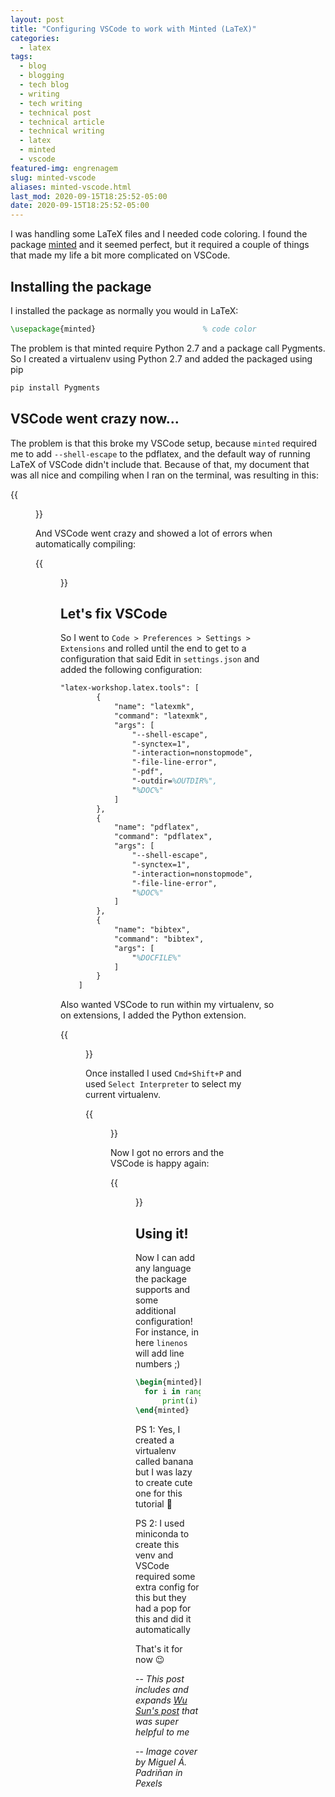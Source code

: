 ```yaml
---
layout: post
title: "Configuring VSCode to work with Minted (LaTeX)"
categories:
  - latex
tags:
  - blog
  - blogging
  - tech blog
  - writing
  - tech writing
  - technical post
  - technical article
  - technical writing
  - latex
  - minted
  - vscode
featured-img: engrenagem
slug: minted-vscode
aliases: minted-vscode.html
last_mod: 2020-09-15T18:25:52-05:00
date: 2020-09-15T18:25:52-05:00
---
```


I was handling some LaTeX files and I needed code coloring. I found the package [minted](https://www.ctan.org/pkg/minted) and it seemed perfect, but it required a couple of things that made my life a bit more complicated on VSCode.
<!--more-->


## Installing the package

I installed the package as normally you would in LaTeX:

```latex
\usepackage{minted}                        % code color
```

The problem is that minted require Python 2.7 and a package call Pygments. So I created a virtualenv using Python 2.7 and added the packaged using pip

```latex
pip install Pygments
```

## VSCode went crazy now...

The problem is that this broke my VSCode setup, because `minted` required me to add `--shell-escape` to the pdflatex, and the default way of running LaTeX of VSCode didn't include that. Because of that, my document that was all nice and compiling when I ran on the terminal, was resulting in this:

{{<figure src="/assets/img/posts/minted2.png#center">}}

And VSCode went crazy and showed a lot of errors when automatically compiling:

{{<figure src="/assets/img/posts/minted1.png#center">}}

## Let's fix VSCode

So I went to `Code > Preferences > Settings > Extensions` and rolled until the end to get to a configuration that said Edit in `settings.json` and added the following configuration:

```latex
"latex-workshop.latex.tools": [
        {
            "name": "latexmk",
            "command": "latexmk",
            "args": [
                "--shell-escape",
                "-synctex=1",
                "-interaction=nonstopmode",
                "-file-line-error",
                "-pdf",
                "-outdir=%OUTDIR%",
                "%DOC%"
            ]
        },
        {
            "name": "pdflatex",
            "command": "pdflatex",
            "args": [
                "--shell-escape",
                "-synctex=1",
                "-interaction=nonstopmode",
                "-file-line-error",
                "%DOC%"
            ]
        },
        {
            "name": "bibtex",
            "command": "bibtex",
            "args": [
                "%DOCFILE%"
            ]
        }
    ]
```

Also wanted VSCode to run within my virtualenv, so on extensions, I added the Python extension. 

{{<figure src="/assets/img/posts/minted3.png#center">}}

Once installed I used `Cmd+Shift+P` and  used `Select Interpreter` to select my current virtualenv.

{{<figure src="/assets/img/posts/minted4.png#center">}}

Now I got no errors and the VSCode is happy again:

{{<figure src="/assets/img/posts/minted5.png#center">}}

## Using it!


Now I can add any language the package supports and some additional configuration! For instance, in here `linenos` will add line numbers ;)


```latex
\begin{minted}[linenos]{python}
  for i in range(0,2):
      print(i)
\end{minted}
```


PS 1: Yes, I created a virtualenv called banana but I was lazy to create cute one for this tutorial 🥺

PS 2: I used miniconda to create this venv and VSCode required some extra config for this but they had a pop for this and did it automatically 

That's it for now 😉


--
*This post includes and expands [Wu Sun's post](https://wusun.name/blog/2019-01-17-minted-vscode/) that was super helpful to me*

-- 
*Image cover by Miguel Á. Padriñan in Pexels*
